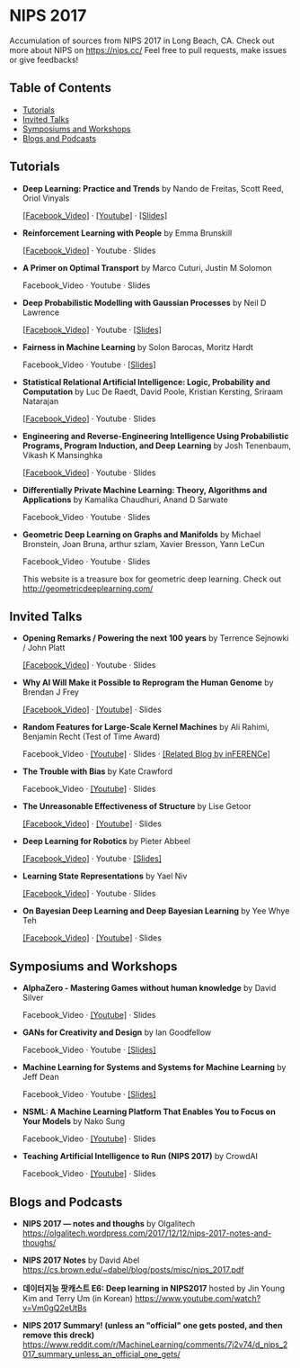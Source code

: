 # NIPS 2017
Accumulation of sources from NIPS 2017 in Long Beach, CA. Check out more about NIPS on https://nips.cc/
Feel free to pull requests, make issues or give feedbacks!

## Table of Contents
- [Tutorials](#tutorials)
- [Invited Talks](#invited-talks)
- [Symposiums and Workshops](#symposiums-and-workshops)
- [Blogs and Podcasts](#blogs-and-podcasts)


## Tutorials

- **Deep Learning: Practice and Trends** by Nando de Freitas, Scott Reed, Oriol Vinyals
  
  [[Facebook_Video]](https://www.facebook.com/nipsfoundation/videos/1552060484885185/) · [[Youtube]](https://www.youtube.com/watch?v=YJnddoa8sHk) · [[Slides]](https://docs.google.com/presentation/d/e/2PACX-1vQMZsWfjjLLz_wi8iaMxHKawuTkdqeA3Gw00wy5dBHLhAkuLEvhB7k-4LcO5RQEVFzZXfS6ByABaRr4/pub?slide=id.g2b178fe261_0_1280)

- **Reinforcement Learning with People** by Emma Brunskill
  
  [[Facebook_Video]](https://www.facebook.com/nipsfoundation/videos/1555771847847382/) · Youtube · Slides

- **A Primer on Optimal Transport** by Marco Cuturi, Justin M Solomon
  
  Facebook_Video · Youtube · Slides

- **Deep Probabilistic Modelling with Gaussian Processes** by Neil D Lawrence
  
  [[Facebook_Video]](https://www.facebook.com/nipsfoundation/videos/1552223308202236/) · Youtube · [[Slides]](http://inverseprobability.com/talks/lawrence-nips17/deep-probabilistic-modelling-with-gaussian-processes.html)

- **Fairness in Machine Learning** by Solon Barocas, Moritz Hardt
  
  Facebook_Video · Youtube · [[Slides]](http://mrtz.org/nips17/#/)

- **Statistical Relational Artificial Intelligence: Logic, Probability and Computation** by Luc De Raedt, David Poole, Kristian Kersting, Sriraam Natarajan
  
  [[Facebook_Video]](https://www.facebook.com/nipsfoundation/videos/1552222671535633/) · Youtube · Slides

- **Engineering and Reverse-Engineering Intelligence Using Probabilistic Programs, Program Induction, and Deep Learning** by Josh Tenenbaum, Vikash K Mansinghka
  
  [[Facebook_Video]](https://www.facebook.com/nipsfoundation/videos/1552446408179926/) · Youtube · Slides

- **Differentially Private Machine Learning: Theory, Algorithms and Applications** by Kamalika Chaudhuri, Anand D Sarwate
  
  Facebook_Video · Youtube · Slides

- **Geometric Deep Learning on Graphs and Manifolds** by Michael Bronstein, Joan Bruna, arthur szlam, Xavier Bresson, Yann LeCun
  
  Facebook_Video · Youtube · Slides
  
  This website is a treasure box for geometric deep learning. Check out http://geometricdeeplearning.com/


## Invited Talks

- **Opening Remarks / Powering the next 100 years** by Terrence Sejnowki / John Platt
  
  [[Facebook_Video]](https://www.facebook.com/nipsfoundation/videos/1552610871496813/) · Youtube · Slides

- **Why AI Will Make it Possible to Reprogram the Human Genome** by Brendan J Frey

  [[Facebook_Video]](https://www.facebook.com/nipsfoundation/videos/1553236368100930/) · [[Youtube]](https://www.youtube.com/watch?v=QJLQBSQJEus) · Slides

- **Random Features for Large-Scale Kernel Machines** by Ali Rahimi, Benjamin Recht (Test of Time Award)
  
  Facebook_Video · [[Youtube]](https://www.youtube.com/watch?v=Qi1Yry33TQE) · Slides · [[Related Blog by inFERENCe]](http://www.inference.vc/my-thoughts-on-alchemy/)

- **The Trouble with Bias** by Kate Crawford
  
  Facebook_Video · [[Youtube]](https://www.youtube.com/watch?v=6Uao14eIyGc) · Slides

- **The Unreasonable Effectiveness of Structure** by Lise Getoor
  
  [[Facebook_Video]](https://www.facebook.com/nipsfoundation/videos/1554329184658315/) · [[Youtube]](https://www.youtube.com/watch?v=t4k5LKCpboc) · Slides

- **Deep Learning for Robotics** by Pieter Abbeel
  
  [[Facebook_Video]](https://www.facebook.com/nipsfoundation/videos/1554594181298482/) · Youtube · [[Slides]](https://www.dropbox.com/s/fdw7q8mx3x4wr0c/2017_12_xx_NIPS-keynote-final.pdf?dl=0)

- **Learning State Representations** by Yael Niv
  
  [[Facebook_Video]](https://www.facebook.com/nipsfoundation/videos/1555427447881822/) · Youtube · Slides

- **On Bayesian Deep Learning and Deep Bayesian Learning** by Yee Whye Teh
  
  [[Facebook_Video]](https://www.facebook.com/nipsfoundation/videos/1555493854541848/) · [[Youtube]](https://www.youtube.com/watch?v=YJnddoa8sHk) · Slides


## Symposiums and Workshops 

- **AlphaZero - Mastering Games without human knowledge** by David Silver
  
  Facebook_Video · [[Youtube]](https://www.youtube.com/watch?v=A3ekFcZ3KNw) · Slides

- **GANs for Creativity and Design** by Ian Goodfellow

  Facebook_Video · Youtube · [[Slides]](http://www.iangoodfellow.com/slides/2017-12-08-creativity.pdf)
  
- **Machine Learning for Systems and Systems for Machine Learning** by Jeff Dean
  
  Facebook_Video · Youtube · [[Slides]](http://learningsys.org/nips17/assets/slides/dean-nips17.pdf)
  
- **NSML: A Machine Learning Platform That Enables You to Focus on Your Models** by Nako Sung

  Facebook_Video · [[Youtube]](https://www.youtube.com/watch?v=3Qub0wL9Gwc) · Slides
  
- **Teaching Artificial Intelligence to Run (NIPS 2017)** by CrowdAI

  Facebook_Video · [[Youtube]](https://www.youtube.com/watch?v=rhNxt0VccsE) · Slides


## Blogs and Podcasts
- **NIPS 2017 — notes and thoughs** by Olgalitech https://olgalitech.wordpress.com/2017/12/12/nips-2017-notes-and-thoughs/

- **NIPS 2017 Notes** by David Abel https://cs.brown.edu/~dabel/blog/posts/misc/nips_2017.pdf

- **데이터지능 팟캐스트 E6: Deep learning in NIPS2017** hosted by Jin Young Kim and Terry Um (in Korean) https://www.youtube.com/watch?v=Vm0gQ2eUtBs

- **NIPS 2017 Summary! (unless an "official" one gets posted, and then remove this dreck)** https://www.reddit.com/r/MachineLearning/comments/7j2v74/d_nips_2017_summary_unless_an_official_one_gets/
